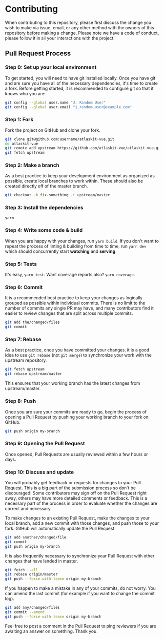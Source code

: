 # Contributing

When contributing to this repository, please first discuss the change you wish to make via issue, email, or any other method with the owners of this repository before making a change. Please note we have a code of conduct, please follow it in all your interactions with the project.

## Pull Request Process

### Step 0: Set up your local environment

To get started, you will need to have git installed locally. Once you have git and are sure you have all of the necessary dependencies, it's time to create a fork. Before getting started, it is recommended to configure git so that it knows who you are:

```bash
git config --global user.name "J. Random User"
git config --global user.email "j.random.user@example.com"
```

### Step 1: Fork

Fork the project on GitHub and clone your fork.

```bash
git clone git@github.com:username/atlaskit-vue.git
cd atlaskit-vue
git remote add upstream https://github.com/atlaskit-vue/atlaskit-vue.git
git fetch upstream
```

### Step 2: Make a branch

As a best practice to keep your development environment as organized as possible, create local branches to work within. These should also be created directly off of the master branch.

```bash
git checkout -b fix-something -t upstream/master
```

### Step 3: Install the dependencies

```bash
yarn
```

### Step 4: Write some code & build

When you are happy with your changes, run `yarn build`.
If you don't want to repeat the process of linting & building from time to time, run `yarn dev` which should concurrently start **watching** and **serving**.

### Step 5: Tests

It's easy, `yarn test`. Want coverage reports also? `yarn coverage`.

### Step 6: Commit

It is a recommended best practice to keep your changes as logically grouped as possible within individual commits. There is no limit to the number of commits any single PR may have, and many contributors find it easier to review changes that are split across multiple commits.

```bash
git add the/changed/files
git commit
```

### Step 7: Rebase

As a best practice, once you have committed your changes, it is a good idea to use `git rebase` (not `git merge`) to synchronize your work with the upstream repository.

```bash
git fetch upstream
git rebase upstream/master
```

This ensures that your working branch has the latest changes from upstream/master.

### Step 8: Push

Once you are sure your commits are ready to go, begin the process of opening a Pull Request by pushing your working branch to your fork on GitHub.

```bash
git push origin my-branch
```

### Step 9: Opening the Pull Request

Once opened, Pull Requests are usually reviewed within a few hours or days.

### Step 10: Discuss and update

You will probably get feedback or requests for changes to your Pull Request. This is a big part of the submission process so don't be discouraged! Some contributors may sign off on the Pull Request right away, others may have more detailed comments or feedback. This is a necessary part of the process in order to evaluate whether the changes are correct and necessary.

To make changes to an existing Pull Request, make the changes to your local branch, add a new commit with those changes, and push those to your fork. GitHub will automatically update the Pull Request.

```bash
git add another/changed/file
git commit
git push origin my-branch
```

It is also frequently necessary to synchronize your Pull Request with other changes that have landed in master.

```bash
git fetch --all
git rebase origin/master
git push --force-with-lease origin my-branch
```

If you happen to make a mistake in any of your commits, do not worry. You can amend the last commit (for example if you want to change the commit log).

```bash
git add any/changed/files
git commit --amend
git push --force-with-lease origin my-branch
```

Feel free to post a comment in the Pull Request to ping reviewers if you are awaiting an answer on something.
Thank you.
